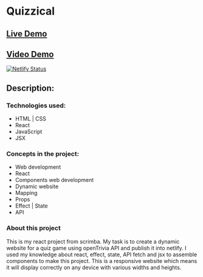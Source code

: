 
# Quizzical
## [Live Demo](https://quizzicalhut.netlify.app/)
## [Video Demo](https://youtu.be/QDdUG6gNyJg)
[![Netlify Status](https://api.netlify.com/api/v1/badges/734e724f-e421-457d-a618-686248325795/deploy-status)](https://app.netlify.com/sites/quizzicalhut/deploys)



## **Description:**

### Technologies used:

- HTML | CSS
- React 
- JavaScript
- JSX

### Concepts in the project:

- Web development
- React
- Components web development
- Dynamic website
- Mapping
- Props
- Effect | State
- API

### About this project

This is my react project from scrimba. My task is to create a dynamic website for a quiz game using openTrivia API and publish it into netlify. I used my knowledge about react, effect, state, API fetch and jsx to assemble components to make this project. This is a responsive website which means it will display correctly on any device with various widths and heights.

